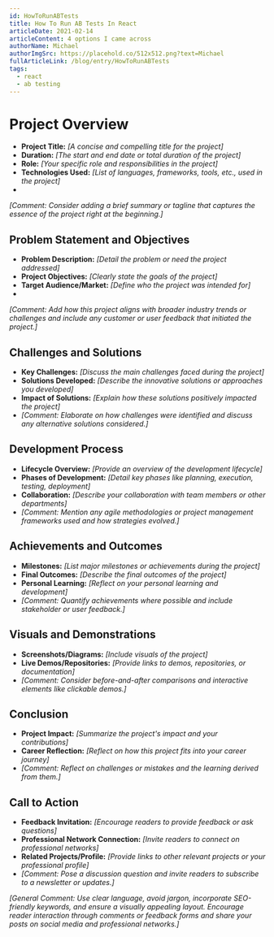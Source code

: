 ```yaml
---
id: HowToRunABTests
title: How To Run AB Tests In React
articleDate: 2021-02-14
articleContent: 4 options I came across
authorName: Michael
authorImgSrc: https://placehold.co/512x512.png?text=Michael
fullArticleLink: /blog/entry/HowToRunABTests
tags:
  - react
  - ab testing
---
```


# Project Overview

- **Project Title:** _[A concise and compelling title for the project]_
- **Duration:** _[The start and end date or total duration of the project]_
- **Role:** _[Your specific role and responsibilities in the project]_
- **Technologies Used:** _[List of languages, frameworks, tools, etc., used in the project]_
-

_[Comment: Consider adding a brief summary or tagline that captures the essence of the project right at the beginning.]_

## Problem Statement and Objectives

- **Problem Description:** _[Detail the problem or need the project addressed]_
- **Project Objectives:** _[Clearly state the goals of the project]_
- **Target Audience/Market:** _[Define who the project was intended for]_
-

_[Comment: Add how this project aligns with broader industry trends or challenges and include any customer or user feedback that initiated the project.]_

## Challenges and Solutions

- **Key Challenges:** _[Discuss the main challenges faced during the project]_
- **Solutions Developed:** _[Describe the innovative solutions or approaches you developed]_
- **Impact of Solutions:** _[Explain how these solutions positively impacted the project]_
- _[Comment: Elaborate on how challenges were identified and discuss any alternative solutions considered.]_

## Development Process

- **Lifecycle Overview:** _[Provide an overview of the development lifecycle]_
- **Phases of Development:** _[Detail key phases like planning, execution, testing, deployment]_
- **Collaboration:** _[Describe your collaboration with team members or other departments]_
- _[Comment: Mention any agile methodologies or project management frameworks used and how strategies evolved.]_

## Achievements and Outcomes

- **Milestones:** _[List major milestones or achievements during the project]_
- **Final Outcomes:** _[Describe the final outcomes of the project]_
- **Personal Learning:** _[Reflect on your personal learning and development]_
- _[Comment: Quantify achievements where possible and include stakeholder or user feedback.]_

## Visuals and Demonstrations

- **Screenshots/Diagrams:** _[Include visuals of the project]_
- **Live Demos/Repositories:** _[Provide links to demos, repositories, or documentation]_
- _[Comment: Consider before-and-after comparisons and interactive elements like clickable demos.]_

## Conclusion

- **Project Impact:** _[Summarize the project's impact and your contributions]_
- **Career Reflection:** _[Reflect on how this project fits into your career journey]_
- _[Comment: Reflect on challenges or mistakes and the learning derived from them.]_

## Call to Action

- **Feedback Invitation:** _[Encourage readers to provide feedback or ask questions]_
- **Professional Network Connection:** _[Invite readers to connect on professional networks]_
- **Related Projects/Profile:** _[Provide links to other relevant projects or your professional profile]_
- _[Comment: Pose a discussion question and invite readers to subscribe to a newsletter or updates.]_

_[General Comment: Use clear language, avoid jargon, incorporate SEO-friendly keywords, and ensure a visually appealing layout. Encourage reader interaction through comments or feedback forms and share your posts on social media and professional networks.]_
